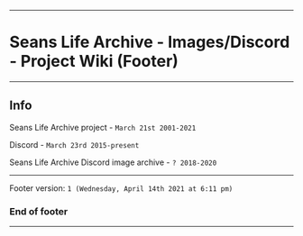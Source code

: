 
***

# Seans Life Archive - Images/Discord - Project Wiki (Footer)

***

## Info

Seans Life Archive project - `March 21st 2001-2021`

Discord - `March 23rd 2015-present`

Seans Life Archive Discord image archive - `? 2018-2020`

***

Footer version: `1 (Wednesday, April 14th 2021 at 6:11 pm)`

### End of footer

***
